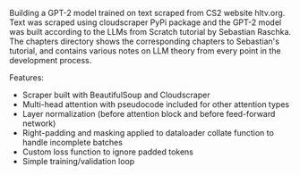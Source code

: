 Building a GPT-2 model trained on text scraped from CS2 website hltv.org. Text was scraped using cloudscraper PyPi package and the GPT-2 model was built according to the LLMs from Scratch tutorial by Sebastian Raschka. The chapters directory shows the corresponding chapters to Sebastian's tutorial, and contains various notes on LLM theory from every point in the development process.

Features:
- Scraper built with BeautifulSoup and Cloudscraper
- Multi-head attention with pseudocode included for other attention types
- Layer normalization (before attention block and before feed-forward network)
- Right-padding and masking applied to dataloader collate function to handle incomplete batches
- Custom loss function to ignore padded tokens 
- Simple training/validation loop


